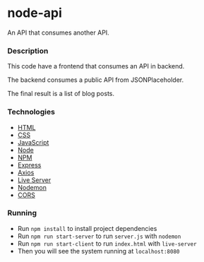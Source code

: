 # node-api

An API that consumes another API.

### Description

This code have a frontend that consumes an API in backend.

The backend consumes a public API from JSONPlaceholder.

The final result is a list of blog posts.

### Technologies

- [HTML](https://developer.mozilla.org/pt-BR/docs/Web/HTML)
- [CSS](https://developer.mozilla.org/pt-BR/docs/Web/CSS)
- [JavaScript](https://developer.mozilla.org/pt-BR/docs/Web/JavaScript)
- [Node](https://nodejs.org/)
- [NPM](https://www.npmjs.com/)
- [Express](https://expressjs.com/)
- [Axios](https://axios-http.com/)
- [Live Server](https://www.npmjs.com/package/live-server)
- [Nodemon](https://www.npmjs.com/package/nodemon)
- [CORS](https://developer.mozilla.org/en-US/docs/Web/HTTP/CORS)

### Running

- Run `npm install` to install project dependencies
- Run `npm run start-server` to run `server.js` with `nodemon`
- Run `npm run start-client` to run `index.html` with `live-server`
- Then you will see the system running at `localhost:8080`
